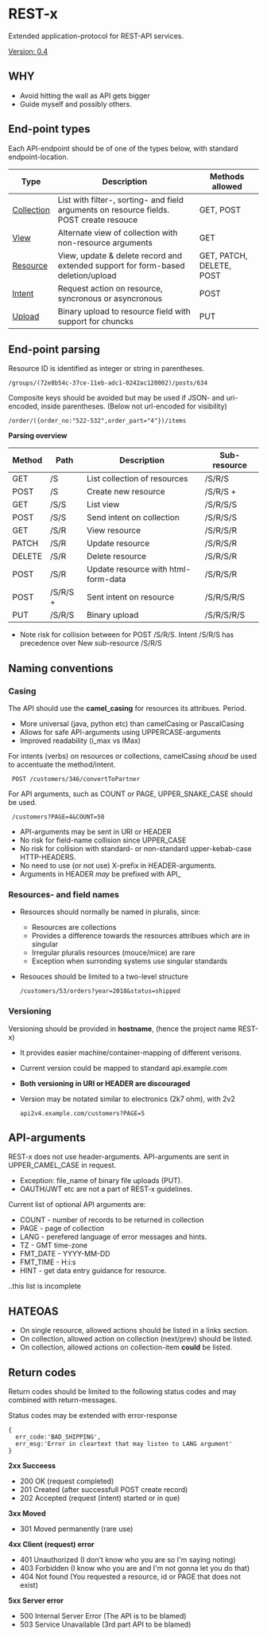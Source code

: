 # REST-x
Extended application-protocol for REST-API services.

[Version: 0.4](changelog.md)

## WHY
- Avoid hitting the wall as API gets bigger
- Guide myself and possibly others.

## End-point types
Each API-endpoint should be of one of the types below, with standard endpoint-location.

| Type          | Description                                                                                | Methods allowed          |
| ------------- | ------------------------------------------------------------------------------------------ | ------------------------ |
| [Collection]  | List with filter-, sorting- and field arguments on resource fields.<br>POST create resouce | GET, POST                |
| [View]        | Alternate view of collection with non-resource arguments                                   | GET                      |
| [Resource]    | View, update & delete record and extended support for form-based deletion/upload           | GET, PATCH, DELETE, POST |
| [Intent]      | Request action on resource, syncronous or asyncronous                                      | POST                     |
| [Upload]      | Binary upload to resource field with support for chuncks                                   | PUT                      |

[Collection]: collection.md
[View]: view.md
[Resource]: resource.md
[Intent]: intent.md
[Upload]: upload.md

## End-point parsing
Resource ID is identified as integer or string in parentheses.

    /groups/(72e8b54c-37ce-11eb-adc1-0242ac120002)/posts/634
    
Composite keys should be avoided but may be used if JSON- and uri-encoded, inside parentheses. (Below not url-encoded for visibility)

    /order/({order_no:"522-532",order_part="4"})/items

**Parsing overview**

| Method | Path        | Description                                  | Sub-resource           |
| ------ | ----------- | -------------------------------------------- | ---------------------- |
| GET    | /S          | List collection of resources                 | /S/R/S                 |
| POST   | /S          | Create new resource                          | /S/R/S +               |
| GET    | /S/S        | List view                                    | /S/R/S/S               |
| POST   | /S/S        | Send intent on collection                    | /S/R/S/S               |
| GET    | /S/R        | View resource                                | /S/R/S/R               |
| PATCH  | /S/R        | Update resource                              | /S/R/S/R               |
| DELETE | /S/R        | Delete resource                              | /S/R/S/R               |
| POST   | /S/R        | Update resource with html-form-data          | /S/R/S/R               |
| POST	 | /S/R/S +	   | Sent intent on resource                      | /S/R/S/R/S             |
| PUT    | /S/R/S      | Binary upload                                | /S/R/S/R/S             |

+ Note risk for collision between for POST /S/R/S. Intent /S/R/S has precedence over New sub-resource /S/R/S

## Naming conventions

### Casing
The API should use the **camel_casing** for resources its attribues. Period.
* More universal (java, python etc) than camelCasing or PascalCasing
* Allows for safe API-arguments using UPPERCASE-arguments
* Improved readability (i_max vs IMax)

For intents (verbs) on resources or collections, camelCasing *shoud* be used to accentuate the method/intent.

     POST /customers/346/convertToPartner

For API arguments, such as COUNT or PAGE, UPPER_SNAKE_CASE should be used.
    
     /customers?PAGE=4&COUNT=50

- API-arguments may be sent in URI or HEADER
- No risk for field-name collision since UPPER_CASE
- No risk for collision with standard- or non-standard upper-kebab-case HTTP-HEADERS.
- No need to use (or not use) X-prefix in HEADER-arguments.
- Arguments in HEADER *may* be prefixed with API_

### Resources- and field names
- Resources should normally be named in pluralis, since:
  - Resources are collections
  - Provides a difference towards the resources attribues which are in singular
  - Irregular pluralis resources (mouce/mice) are rare
  - Exception when surronding systems use singular standards
- Resouces should be limited to a two-level structure

      /customers/53/orders?year=2018&status=shipped

### Versioning
Versioning should be provided in **hostname**, (hence the project name REST-x)
- It provides easier machine/container-mapping of different verisons.
- Current version could be mapped to standard api.example.com
- **Both versioning in URI or HEADER are discouraged**
- Version may be notated similar to electronics (2k7 ohm), with 2v2

      api2v4.example.com/customers?PAGE=5

## API-arguments
REST-x does not use header-arguments. API-arguments are sent in UPPER_CAMEL_CASE in request.
- Exception: file_name of binary file uploads (PUT).
- OAUTH/JWT etc are not a part of REST-x guidelines.

Current list of optional API arguments are:
- COUNT - number of records to be returned in collection
- PAGE - page of collection
- LANG - perefered language of error messages and hints.
- TZ - GMT time-zone
- FMT_DATE - YYYY-MM-DD
- FMT_TIME - H:i:s
- HINT - get data entry guidance for resource.

..this list is incomplete

## HATEOAS
- On single resource, allowed actions should be listed in a links section.
- On collection, allowed action on collection (next/prev) should be listed.
- On collection, allowed actions on collection-item **could** be listed.

## Return codes
Return codes should be limited to the following status codes and may combined with return-messages.

Status codes may be extended with error-response

    {
      err_code:'BAD_SHIPPING',
      err_msg:'Error in cleartext that may listen to LANG argument'
    }

**2xx Succeess**
- 200 OK (request completed)
- 201 Created (after successfull POST create record)
- 202 Accepted (request (intent) started or in que)

**3xx Moved** 
- 301 Moved permanently (rare use)

**4xx Client (request) error**
- 401 Unauthorized (I don't know who you are so I'm saying noting)
- 403 Forbidden (I know who you are and I'm not gonna let you do that)
- 404 Not found (You requested a resource, id or PAGE that does not exist)

**5xx Server error**
- 500 Internal Server Error (The API is to be blamed)
- 503 Service Unavailable (3rd part API to be blamed)
